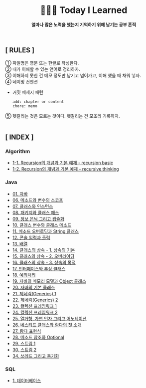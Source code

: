 <div align="center">

<h1> 🧑🏼‍💻 <b>Today I Learned</b> </h1>

<b>얼마나 많은 노력을 했는지 기억하기 위해 남기는 공부 흔적</b>

</div>
<br>

## **[ RULES ]**
① 파일명은 영문 또는 한글로 작성한다.  
② 내가 이해할 수 있는 언어로 정리하자.  
③ 이해하지 못한 건 메모 정도만 남기고 넘어가고, 이해 했을 때 채워 넣자.  
④ 네이밍 컨벤션  
- 커밋 메세지 패턴
    ```
    add: chapter or content
    chore: memo
    ```
⑤ 헷갈리는 것은 모르는 것이다. 헷갈리는 건 모조리 기록하자.
<br>
<br>

## **[ INDEX ]**

### **Algorithm**
- [1-1. Recursion의 개념과 기본 예제 - recursion basic](https://github.com/kellykang-tech/TIL/blob/main/Algorithm/recursion_01.md)
- [1-2. Recursion의 개념과 기본 예제 - recursive thinking](https://github.com/kellykang-tech/TIL/blob/main/Algorithm/recursion_02.md)
  

### **Java**
- [01. 자바](https://github.com/kellykang-tech/TIL/blob/main/Java/Chapter-01-Java.md)
- [06. 메소드와 변수의 스코프](https://github.com/kellykang-tech/TIL/blob/main/Java/Chapter-06-Method.md)
- [07. 클래스와 인스턴스](https://github.com/kellykang-tech/TIL/blob/main/Java/Chapter-07-Class.md)
- [08. 패키지와 클래스 패스](https://github.com/kellykang-tech/TIL/blob/main/Java/Chapter-08-Package-and-Class-Path.md)
- [09. 정보 은닉 그리고 캡슐화](https://github.com/kellykang-tech/TIL/blob/main/Java/Chapter-09-Information-Hiding-and-Encapsulation.md)
- [10. 클래스 변수와 클래스 메소드](https://github.com/kellykang-tech/TIL/blob/main/Java/Chapter-10-Class-Variables-and-Class-Methods.md)
- [11. 메소드 오버로딩과 String 클래스](https://github.com/kellykang-tech/TIL/blob/main/Java/Chapter-11-Method-Overloading-and-String-class.md)
- [12. 콘솔 입력과 출력](https://github.com/kellykang-tech/TIL/blob/main/Java/Chapter-12-Console-IO.md)
- [13. 배열](https://github.com/kellykang-tech/TIL/blob/main/Java/Chapter-13-Arrays.md)
- [14. 클래스의 상속 - 1. 상속의 기본](https://github.com/kellykang-tech/TIL/blob/main/Java/Chapter-14-Fundamentals-of-Inheritance.md)
- [15. 클래스의 상속 - 2. 오버라이딩](https://github.com/kellykang-tech/TIL/blob/main/Java/Chapter-15-Overriding.md)
- [16. 클래스의 상속 - 3. 상속의 목적](https://github.com/kellykang-tech/TIL/blob/main/Java/Chapter-16-Purpose-of-Inheritance.md)
- [17. 인터페이스와 추상 클래스](https://github.com/kellykang-tech/TIL/blob/main/Java/Chapter-17-Interface-and-Abstract-Class.md)
- [18. 예외처리](https://github.com/kellykang-tech/TIL/blob/main/Java/Chapter-18-Exception.md)
- [19. 자바의 메모리 모델과 Object 클래스](https://github.com/kellykang-tech/TIL/blob/main/Java/Chapter-19-Memory-Model-and-Object-Class.md)
- [20. 자바의 기본 클래스](https://github.com/kellykang-tech/TIL/blob/main/Java/Chapter-20-Basic-Classes.md)
- [21. 제네릭(Generics) 1](https://github.com/kellykang-tech/TIL/blob/main/Java/Chapter-21-Generics-1.md)
- [22. 제네릭(Generics) 2](https://github.com/kellykang-tech/TIL/blob/main/Java/Chapter-22-Generics-2.md)
- [23. 컬렉션 프레임워크 1](https://github.com/kellykang-tech/TIL/blob/main/Java/Chapter-23-Collection-Framework-1.md)
- [24. 컬렉션 프레임워크 2](https://github.com/kellykang-tech/TIL/blob/main/Java/Chapter-24-Collection-Framework-2.md)
- [25. 열거형, 가변 인자 그리고 어노테이션](https://github.com/kellykang-tech/TIL/blob/main/Java/Chapter-25-Enumeration-Variable-Arguments-Annotation.md)
- [26. 네스티드 클래스와 람다의 첫 소개](https://github.com/kellykang-tech/TIL/blob/main/Java/Chapter-26-Nested-Class-and-Lambda.md)
- [27. 람다 표현식](https://github.com/kellykang-tech/TIL/blob/main/Java/Chapter-27-Lambda-Expression.md)
- [28. 메소드 참조와 Optional](https://github.com/kellykang-tech/TIL/blob/main/Java/Chapter-28-Method-References-and-Optional.md)
- [29. 스트림 1](https://github.com/kellykang-tech/TIL/blob/main/Java/Chapter-29-Stream-1.md)
- [30. 스트림 2](https://github.com/kellykang-tech/TIL/blob/main/Java/Chapter-30-Stream-2.md)
- [34. 쓰레드 그리고 동기화](https://github.com/kellykang-tech/TIL/blob/main/Java/Chapter-34-Thread-and-Synchronization.md)


### **SQL**
- [1. 데이터베이스](https://github.com/kellykang-tech/TIL/blob/main/SQL/%EB%8D%B0%EC%9D%B4%ED%84%B0%EB%B2%A0%EC%9D%B4%EC%8A%A4.md)